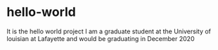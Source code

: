 # hello-world
It is the hello world project
I am a graduate student at the University of louisian at Lafayette and would be graduating in December 2020
